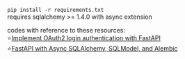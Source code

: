 `pip install -r requirements.txt`   
requires sqlalchemy >= 1.4.0 with async extension

codes with reference to these resources:   
⭐[Implement OAuth2 login authentication with FastAPI](https://yifei.me/note/2432)   
⭐[FastAPI with Async SQLAlchemy, SQLModel, and Alembic](https://testdriven.io/blog/fastapi-sqlmodel/)   
